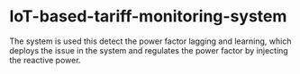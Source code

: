 # IoT-based-tariff-monitoring-system
The system is used this detect the power factor lagging and learning, which deploys the issue in the system and regulates the power factor by injecting the reactive power.
